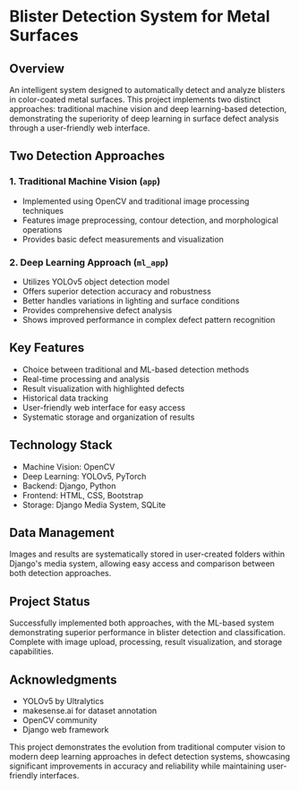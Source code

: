 # Blister Detection System for Metal Surfaces

## Overview
An intelligent system designed to automatically detect and analyze blisters in color-coated metal surfaces. This project implements two distinct approaches: traditional machine vision and deep learning-based detection, demonstrating the superiority of deep learning in surface defect analysis through a user-friendly web interface.

## Two Detection Approaches

### 1. Traditional Machine Vision (`app`)
- Implemented using OpenCV and traditional image processing techniques
- Features image preprocessing, contour detection, and morphological operations
- Provides basic defect measurements and visualization

### 2. Deep Learning Approach (`ml_app`)
- Utilizes YOLOv5 object detection model
- Offers superior detection accuracy and robustness
- Better handles variations in lighting and surface conditions
- Provides comprehensive defect analysis
- Shows improved performance in complex defect pattern recognition

## Key Features
- Choice between traditional and ML-based detection methods
- Real-time processing and analysis
- Result visualization with highlighted defects
- Historical data tracking
- User-friendly web interface for easy access
- Systematic storage and organization of results

## Technology Stack
- Machine Vision: OpenCV
- Deep Learning: YOLOv5, PyTorch
- Backend: Django, Python
- Frontend: HTML, CSS, Bootstrap
- Storage: Django Media System, SQLite

## Data Management
Images and results are systematically stored in user-created folders within Django's media system, allowing easy access and comparison between both detection approaches.

## Project Status
Successfully implemented both approaches, with the ML-based system demonstrating superior performance in blister detection and classification. Complete with image upload, processing, result visualization, and storage capabilities.

## Acknowledgments
- YOLOv5 by Ultralytics
- makesense.ai for dataset annotation
- OpenCV community
- Django web framework

This project demonstrates the evolution from traditional computer vision to modern deep learning approaches in defect detection systems, showcasing significant improvements in accuracy and reliability while maintaining user-friendly interfaces.